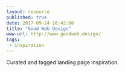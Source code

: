 ```yaml
---
layout: resource
published: true
date: 2017-09-24 16:42:00
title: "Good Web Design"
www-url: http://www.goodweb.design/
tags:
 - inspiration
---
```


Curated and tagged landing page inspiration.
